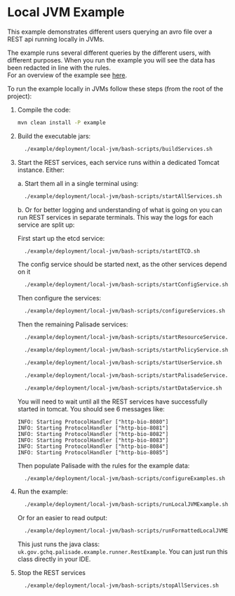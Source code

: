 # Local JVM Example

This example demonstrates different users querying an avro file over a REST api running locally in JVMs.

The example runs several different queries by the different users, with different purposes. When you run the example you will see the data has been redacted in line with the rules.  
For an overview of the example see [here](../../README.md).

To run the example locally in JVMs follow these steps (from the root of the project):

1. Compile the code:
    ```bash
    mvn clean install -P example
    ```
 
2.  Build the executable jars:
     ```bash
       ./example/deployment/local-jvm/bash-scripts/buildServices.sh
     ```

3. Start the REST services, each service runs within a dedicated Tomcat instance. Either:

    a. Start them all in a single terminal using:
    ```bash
      ./example/deployment/local-jvm/bash-scripts/startAllServices.sh
    ```
    
    b. Or for better logging and understanding of what is going on you can
 run REST services in separate terminals. This way the logs for each
 service are split up:
 
    First start up the etcd service:
    ```bash
      ./example/deployment/local-jvm/bash-scripts/startETCD.sh
    ```
    The config service should be started next, as the other services depend on it
    ```bash
      ./example/deployment/local-jvm/bash-scripts/startConfigService.sh
    ```
    Then configure the services:
    ```bash
      ./example/deployment/local-jvm/bash-scripts/configureServices.sh
    ```
    Then the remaining Palisade services:
    ```bash
      ./example/deployment/local-jvm/bash-scripts/startResourceService.sh
    ```
    ```bash
      ./example/deployment/local-jvm/bash-scripts/startPolicyService.sh
    ```
    ```bash
      ./example/deployment/local-jvm/bash-scripts/startUserService.sh
    ```
    ```bash
      ./example/deployment/local-jvm/bash-scripts/startPalisadeService.sh
    ```
    ```bash
      ./example/deployment/local-jvm/bash-scripts/startDataService.sh
    ```
    
    You will need to wait until all the REST services have successfully started in tomcat. 
    You should see 6 messages like:
    ```
    INFO: Starting ProtocolHandler ["http-bio-8080"]
    INFO: Starting ProtocolHandler ["http-bio-8081"]
    INFO: Starting ProtocolHandler ["http-bio-8082"]
    INFO: Starting ProtocolHandler ["http-bio-8083"]
    INFO: Starting ProtocolHandler ["http-bio-8084"]
    INFO: Starting ProtocolHandler ["http-bio-8085"]
    ```
    
    Then populate Palisade with the rules for the example data:
    ```bash
      ./example/deployment/local-jvm/bash-scripts/configureExamples.sh
    ```

4. Run the example:
    ```bash
      ./example/deployment/local-jvm/bash-scripts/runLocalJVMExample.sh
    ```
   Or for an easier to read output:
    ```bash
      ./example/deployment/local-jvm/bash-scripts/runFormattedLocalJVMExample.sh
    ```     
    
    This just runs the java class: `uk.gov.gchq.palisade.example.runner.RestExample`. You can just run this class directly in your IDE.

5. Stop the REST services
    ```bash
      ./example/deployment/local-jvm/bash-scripts/stopAllServices.sh
    ```

